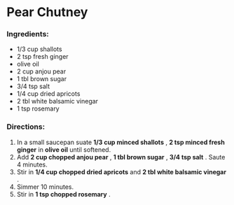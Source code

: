 # Pear Chutney 

### Ingredients: 
* 1/3 cup shallots
* 2 tsp fresh ginger
*  olive oil
* 2 cup anjou pear
* 1 tbl brown sugar
* 3/4 tsp salt
* 1/4 cup dried apricots
* 2 tbl white balsamic vinegar
* 1 tsp rosemary

### Directions: 
1. In a small saucepan suate **1/3 cup minced shallots** , **2 tsp minced fresh ginger** in **olive oil** until softened. 
2. Add **2 cup chopped anjou pear** , **1 tbl brown sugar** , **3/4 tsp salt** . Saute 4 minutes. 
3. Stir in **1/4 cup chopped dried apricots** and **2 tbl white balsamic vinegar** . 
4. Simmer 10 minutes. 
5. Stir in **1 tsp chopped rosemary** . 
